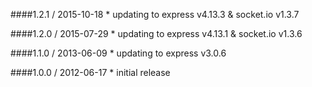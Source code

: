####1.2.1 / 2015-10-18
    * updating to express v4.13.3 & socket.io v1.3.7

####1.2.0 / 2015-07-29
    * updating to express v4.13.1 & socket.io v1.3.6

####1.1.0 / 2013-06-09
    * updating to express v3.0.6

####1.0.0 / 2012-06-17
    * initial release
